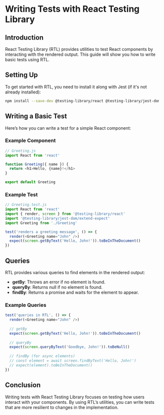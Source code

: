 # Writing Tests with React Testing Library

## Introduction

React Testing Library (RTL) provides utilities to test React components by interacting with the rendered output. This guide will show you how to write basic tests using RTL.

## Setting Up

To get started with RTL, you need to install it along with Jest (if it's not already installed):

```bash
npm install --save-dev @testing-library/react @testing-library/jest-dom
```

## Writing a Basic Test

Here’s how you can write a test for a simple React component:

### Example Component

```javascript
// Greeting.js
import React from 'react'

function Greeting({ name }) {
  return <h1>Hello, {name}!</h1>
}

export default Greeting
```

### Example Test

```javascript
// Greeting.test.js
import React from 'react'
import { render, screen } from '@testing-library/react'
import '@testing-library/jest-dom/extend-expect'
import Greeting from './Greeting'

test('renders a greeting message', () => {
  render(<Greeting name="John" />)
  expect(screen.getByText('Hello, John!')).toBeInTheDocument()
})
```

## Queries

RTL provides various queries to find elements in the rendered output:

- **getBy**: Throws an error if no element is found.
- **queryBy**: Returns null if no element is found.
- **findBy**: Returns a promise and waits for the element to appear.

### Example Queries

```javascript
test('queries in RTL', () => {
  render(<Greeting name="John" />)
  
  // getBy
  expect(screen.getByText('Hello, John!')).toBeInTheDocument()
  
  // queryBy
  expect(screen.queryByText('Goodbye, John!')).toBeNull()
  
  // findBy (for async elements)
  // const element = await screen.findByText('Hello, John!')
  // expect(element).toBeInTheDocument()
})
```

## Conclusion

Writing tests with React Testing Library focuses on testing how users interact with your components. By using RTL’s utilities, you can write tests that are more resilient to changes in the implementation.
